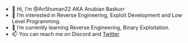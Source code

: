 - 👋 Hi, I’m @An5human22 AKA Anubian Baskurr
- 👀 I’m interested in Reverse Engineering, Exploit Development and Low Level Programming.
- 🌱 I’m currently learning Reverse Engineering, Binary Exploitation.
- 📫 You can reach me on Discord and [Twitter](https://twitter.com/0xanubian)

<!---
An5human22/An5human22 is a ✨ special ✨ repository because its `README.md` (this file) appears on your GitHub profile.
You can click the Preview link to take a look at your changes.
--->
